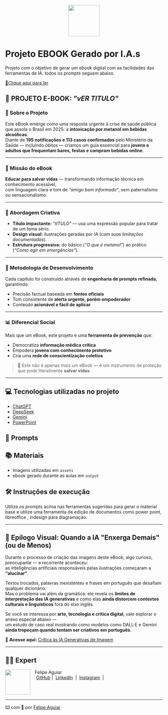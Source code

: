 <p align="center">
    <img width="100" src=".github/assets/banner.png">
</p>



# Projeto EBOOK Gerado por I.A.s


Projeto com o objetivo de gerar um ebook digital com as facilidades das ferramentas de IA. todos os prompts
seguem abaixo.

<a href="https://github.com/felipeAguiarCode/prompts-recipe-to-create-a-ebook/blob/main/output/ebook%20-%20css%20jedi%20output.pdf" title="View PDF now"> 📕Clique aqui para ler</a>


## 📗 PROJETO E-BOOK: *"vER TITULO"*

### 🎯 Sobre o Projeto
Este eBook emerge como uma resposta urgente à crise de saúde pública que assola o Brasil em 2025: a **intoxicação por metanol em bebidas alcoólicas**.  
Diante de **195 notificações e 113 casos confirmados** pelo Ministério da Saúde — incluindo óbitos — criamos um guia essencial para **jovens e adultos que frequentam bares, festas e compram bebidas online**.

---

### 🚨 Missão do eBook
**Educar para salvar vidas** — transformando informação técnica em conhecimento acessível,  
com linguagem clara e tom de *“amigo bem informado”*, sem paternalismo ou sensacionalismo.

---

### 🎨 Abordagem Criativa
- **Título impactante:** *"tITULO"* — usa uma expressão popular para tratar de um tema sério.  
- **Design visual:** ilustrações geradas por IA (*com suas limitações documentadas*).  
- **Estrutura progressiva:** do básico (*“O que é metanol”*) ao prático (*“Como agir em emergências”*).

---

### 🔧 Metodologia de Desenvolvimento
Cada capítulo foi construído através de **engenharia de prompts refinada**, garantindo:

- Precisão factual baseada em **fontes oficiais**  
- Tom consistente de **alerta urgente, porém empoderador**  
- Conteúdo **acionável e fácil de aplicar**  

---

### 📊 Diferencial Social
Mais que um eBook, este projeto é uma **ferramenta de prevenção** que:

- Democratiza **informação médica crítica**  
- Empodera **jovens com conhecimento protetivo**  
- Cria uma **rede de conscientização coletiva**  

> 🧩 Este não é apenas mais um eBook — é um instrumento de proteção que pode literalmente **salvar vidas**.

---

## 💻 Tecnologias utilizadas no projeto

- [ChatGPT](https://chat.openai.com/) 
- [DeepSeek]()
- [Gemini]()
- [PowerPoint](https://www.microsoft.com/en/microsoft-365/powerpoint)

## 🧠 Prompts


## 📚 Materiais

- Imagens utilizadas em `assets`
- ebook gerado durante as aulas em `output`

## 🛠️ Instruções de execução

Utilize os prompts acima nas ferramentas sugeridas para gerar o material base e utilize uma ferramenta de edição de documentos como power point, libreoffice , indesign para diagramação.


---

## 🧠 Epílogo Visual: Quando a IA "Enxerga Demais" (ou de Menos)

Durante o processo de criação das imagens deste eBook, algo curioso, preocupante — e recorrente aconteceu:  
as inteligências artificiais responsáveis pelas ilustrações começaram a **“alucinar”**.

Textos trocados, palavras inexistentes e frases em português que desafiam qualquer dicionário.  
Mas o problema vai além da gramática: ele revela os **limites de interpretação das IA generativas** e como elas **ainda distorcem contextos culturais e linguísticos** fora do eixo inglês.

Se você se interessa por **arte, tecnologia e crítica digital**, vale explorar o anexo especial abaixo —  
um estudo de caso real mostrando como modelos como DALL·E e Gemini **ainda tropeçam quando tentam ser criativos em português**.  

🔁 **Acesse aqui:** [Crítica às IA Generativas de Imagem](#-anexo-crítica-às-ia-generativas-de-imagem)



---















## 👨‍💻 Expert

<p>
    <img 
      align=left 
      margin=10 
      width=80 
      src="https://avatars.githubusercontent.com/u/37452836?v=4"
    />
    <p>&nbsp&nbsp&nbspFelipe Aguiar<br>
    &nbsp&nbsp&nbsp
    <a href="https://github.com/felipeAguiarCode">
    GitHub</a>&nbsp;|&nbsp;
    <a href="www.linkedin.com/in/
felipe-exe">LinkedIn</a>
&nbsp;|&nbsp;
    <a href="https://www.instagram.com/felipeaguiar.exe/">
    Instagram</a>
&nbsp;|&nbsp;</p>
</p>
<br/><br/>
<p>

---

⌨️ com 💜 por [Felipe Aguiar](https://github.com/felipeAguiarCode)